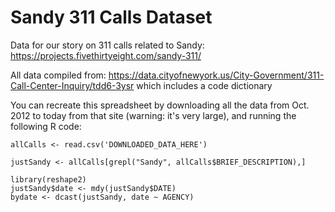 # Sandy 311 Calls Dataset

Data for our story on 311 calls related to Sandy: https://projects.fivethirtyeight.com/sandy-311/

All data compiled from: https://data.cityofnewyork.us/City-Government/311-Call-Center-Inquiry/tdd6-3ysr which includes a code dictionary

You can recreate this spreadsheet by downloading all the data from Oct. 2012 to today from that site (warning: it's very large), and running the following R code:

```
allCalls <- read.csv('DOWNLOADED_DATA_HERE')

justSandy <- allCalls[grepl("Sandy", allCalls$BRIEF_DESCRIPTION),]

library(reshape2)
justSandy$date <- mdy(justSandy$DATE)
bydate <- dcast(justSandy, date ~ AGENCY)
```